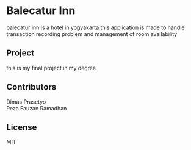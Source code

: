 
# Balecatur Inn
balecatur inn is a hotel in yogyakarta this application is made to handle transaction recording problem and management of room availability

## Project
this is my final project in my degree

## Contributors
Dimas Prasetyo  
Reza Fauzan Ramadhan

## License
 MIT
